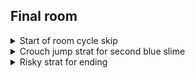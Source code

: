 ## Final room
<details>
<summary>Start of room cycle skip</summary>

Just do two bhops before jumping to the slime \
![gif](https://github.com/kaizobuzz/gal-lery-collab-strat-doc/blob/main/levels/madeline_shovel/images/final_room_start.webp)
</details>

<details>
<summary>Crouch jump strat for second blue slime</summary>

![gif](https://github.com/kaizobuzz/gal-lery-collab-strat-doc/blob/main/levels/madeline_shovel/images/final_room_crouch_jump.webp)
</details>

<details>
<summary>Risky strat for ending</summary>

If you manage to get onto the slime platform when going off make sure to fastfall so you're able to hit the ground and jump again without the spikes intefering as much. \
![gif](https://github.com/kaizobuzz/gal-lery-collab-strat-doc/blob/main/levels/madeline_shovel/images/final_room_risky.webp)

</details>
